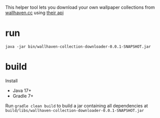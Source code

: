 This helper tool lets you download your own wallpaper collections from [wallhaven.cc](https://wallhaven.cc) using [their api](https://wallhaven.cc/help/api)

# run 
```
java -jar bin/wallhaven-collection-downloader-0.0.1-SNAPSHOT.jar
```

# build
Install
* Java 17+
* Gradle 7+

Run `gradle clean build` to build a jar containing all dependencies at `build/libs/wallhaven-collection-downloader-0.0.1-SNAPSHOT.jar`